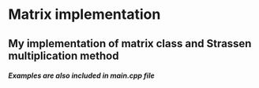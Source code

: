 # Matrix implementation
## My implementation of matrix class and Strassen multiplication method 
 #### *Examples are also included in main.cpp file*
